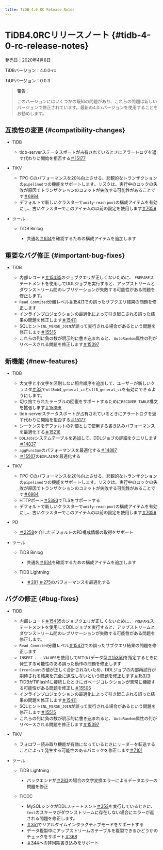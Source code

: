 ```yaml
---
title: TiDB 4.0 RC Release Notes
---
```


# TiDB4.0RCリリースノート {#tidb-4-0-rc-release-notes}

発売日：2020年4月8日

TiDBバージョン：4.0.0-rc

TiUPバージョン：0.0.3

> **警告：**
>
> このバージョンにはいくつかの既知の問題があり、これらの問題は新しいバージョンで修正されています。最新の4.0.xバージョンを使用することをお勧めします。

## 互換性の変更 {#compatibility-changes}

-   TiDB

    -   tidb-serverステータスポートが占有されているときにアラートログを返す代わりに開始を拒否する[＃15177](https://github.com/pingcap/tidb/pull/15177)

-   TiKV

    -   TPC-Cのパフォーマンスを20％向上させる、悲観的なトランザクションの`pipelined`つの機能をサポートします。リスクは、実行中のロックの失敗が原因でトランザクションのコミットが失敗する可能性があることです[＃6984](https://github.com/tikv/tikv/pull/6984)
    -   デフォルトで新しいクラスターで`unify-read-pool`の構成アイテムを有効にし、古いクラスターでこのアイテムの以前の設定を使用します[＃7059](https://github.com/tikv/tikv/pull/7059)

-   ツール

    -   TiDB Binlog

        -   共通名[＃934](https://github.com/pingcap/tidb-binlog/pull/934)を確認するための構成アイテムを追加します

## 重要なバグ修正 {#important-bug-fixes}

-   TiDB

    -   内部レコード[＃15435](https://github.com/pingcap/tidb/pull/15435)のジョブクエリが正しくないために、 `PREPARE`ステートメントを使用してDDLジョブを実行すると、アップストリームとダウンストリーム間のレプリケーションが失敗する可能性がある問題を修正します。
    -   `Read Commited`分離レベル[＃15471](https://github.com/pingcap/tidb/pull/15471)での誤ったサブクエリ結果の問題を修正します
    -   インラインプロジェクションの最適化によって引き起こされる誤った結果の問題を修正します[＃15411](https://github.com/pingcap/tidb/pull/15411)
    -   SQLヒント`INL_MERGE_JOIN`が誤って実行される場合があるという問題を修正します[＃15515](https://github.com/pingcap/tidb/pull/15515)
    -   これらの列に負の数が明示的に書き込まれると、 `AutoRandom`属性の列がリベースされる問題を修正します[＃15397](https://github.com/pingcap/tidb/pull/15397)

## 新機能 {#new-features}

-   TiDB

    -   大文字と小文字を区別しない照合順序を追加して、ユーザーが新しいクラスタ[＃33](https://github.com/pingcap/tidb/projects/33)で`utf8mb4_general_ci`と`utf8_general_ci`を有効にできるようにします。
    -   切り捨てられたテーブルの回復をサポートするために`RECOVER TABLE`構文を拡張します[＃15398](https://github.com/pingcap/tidb/pull/15398)
    -   tidb-serverステータスポートが占有されているときにアラートログを返す代わりに開始を拒否する[＃15177](https://github.com/pingcap/tidb/pull/15177)
    -   シーケンスをデフォルトの列値として使用する書き込みパフォーマンスを最適化する[＃15216](https://github.com/pingcap/tidb/pull/15216)
    -   `DDLJobs`システムテーブルを追加して、DDLジョブの詳細をクエリします[＃14837](https://github.com/pingcap/tidb/pull/14837)
    -   `aggFuncSum`のパフォーマンスを最適化する[＃14887](https://github.com/pingcap/tidb/pull/14887)
    -   [＃15507](https://github.com/pingcap/tidb/pull/15507)の`EXPLAIN`を最適化する

-   TiKV

    -   TPC-Cのパフォーマンスを20％向上させる、悲観的なトランザクションの`pipelined`つの機能をサポートします。リスクは、実行中のロックの失敗が原因でトランザクションのコミットが失敗する可能性があることです[＃6984](https://github.com/tikv/tikv/pull/6984)
    -   HTTPポート[＃5393](https://github.com/tikv/tikv/pull/5393)でTLSをサポートする
    -   デフォルトで新しいクラスターで`unify-read-pool`の構成アイテムを有効にし、古いクラスターでこのアイテムの以前の設定を使用します[＃7059](https://github.com/tikv/tikv/pull/7059)

-   PD

    -   [＃2258](https://github.com/pingcap/pd/pull/2258)を介したデフォルトのPD構成情報の取得をサポート

-   ツール

    -   TiDB Binlog

        -   共通名[＃934](https://github.com/pingcap/tidb-binlog/pull/934)を確認するための構成アイテムを追加します

    -   TiDB Lightning

        -   [＃281](https://github.com/pingcap/tidb-lightning/pull/281) [＃275](https://github.com/pingcap/tidb-lightning/pull/275)のパフォーマンスを最適化する

## バグの修正 {#bug-fixes}

-   TiDB

    -   内部レコード[＃15435](https://github.com/pingcap/tidb/pull/15435)のジョブクエリが正しくないために、 `PREPARE`ステートメントを使用してDDLジョブを実行すると、アップストリームとダウンストリーム間のレプリケーションが失敗する可能性がある問題を修正します。
    -   `Read Commited`分離レベル[＃15471](https://github.com/pingcap/tidb/pull/15471)での誤ったサブクエリ結果の問題を修正します
    -   `INSERT ... VALUES`を使用して`BIT(N)`データ型[＃15350](https://github.com/pingcap/tidb/pull/15350)を指定するときに発生する可能性のある誤った動作の問題を修正します
    -   `ErrorCount`の値が正しく合計されないため、DDLジョブの内部再試行が期待される結果を完全に達成しないという問題を修正します[＃15373](https://github.com/pingcap/tidb/pull/15373)
    -   TiDBがTiFlash1に接続したときにガベージコレクションが異常に機能する可能性がある問題を修正し[＃15505](https://github.com/pingcap/tidb/pull/15505)
    -   インラインプロジェクションの最適化によって引き起こされる誤った結果の問題を修正します[＃15411](https://github.com/pingcap/tidb/pull/15411)
    -   SQLヒント`INL_MERGE_JOIN`が誤って実行される場合があるという問題を修正します[＃15515](https://github.com/pingcap/tidb/pull/15515)
    -   これらの列に負の数が明示的に書き込まれると、 `AutoRandom`属性の列がリベースされる問題を修正します[＃15397](https://github.com/pingcap/tidb/pull/15397)

-   TiKV
    -   フォロワー読み取り機能が有効になっているときにリーダーを転送することによって発生する可能性のあるパニックを修正します[＃7101](https://github.com/tikv/tikv/pull/7101)

-   ツール

    -   TiDB Lightning

        -   バックエンドが[＃283](https://github.com/pingcap/tidb-lightning/pull/283)の場合の文字変換エラーによるデータエラーの問題を修正

    -   TiCDC

        -   MySQLシンクがDDLステートメント[＃353](https://github.com/pingcap/tiflow/pull/353)を実行しているときに、 `test`のスキーマがダウンストリームに存在しない場合にエラーが返される問題を修正します。
        -   [＃351](https://github.com/pingcap/tiflow/pull/351)でリアルタイムインタラクティブモードをサポートする
        -   データ複製中にアップストリームのテーブルを複製できるかどうかのチェックをサポート[＃368](https://github.com/pingcap/tiflow/pull/368)
        -   [＃344](https://github.com/pingcap/tiflow/pull/344)への非同期書き込みをサポート
